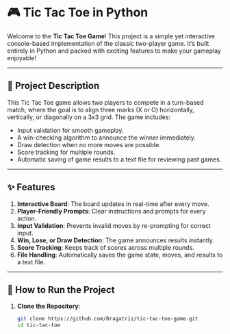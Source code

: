 # 🎮 Tic Tac Toe in Python

Welcome to the **Tic Tac Toe Game**! This project is a simple yet interactive console-based implementation of the classic two-player game. It’s built entirely in Python and packed with exciting features to make your gameplay enjoyable!

---

## 📝 Project Description

This Tic Tac Toe game allows two players to compete in a turn-based match, where the goal is to align three marks (X or O) horizontally, vertically, or diagonally on a 3x3 grid. The game includes:
- Input validation for smooth gameplay.
- A win-checking algorithm to announce the winner immediately.
- Draw detection when no more moves are possible.
- Score tracking for multiple rounds.
- Automatic saving of game results to a text file for reviewing past games.

---

## ✨ Features

1. **Interactive Board**: The board updates in real-time after every move.
2. **Player-Friendly Prompts**: Clear instructions and prompts for every action.
3. **Input Validation**: Prevents invalid moves by re-prompting for correct input.
4. **Win, Lose, or Draw Detection**: The game announces results instantly.
5. **Score Tracking**: Keeps track of scores across multiple rounds.
6. **File Handling**: Automatically saves the game state, moves, and results to a text file.

---

## 🚀 How to Run the Project

1. **Clone the Repository**:  
   ```bash
   git clone https://github.com/Dragatriz/tic-tac-toe-game.git
   cd tic-tac-toe
